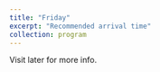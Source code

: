 ```yaml
---
title: "Friday"
excerpt: "Recommended arrival time"
collection: program
---
```


Visit later for more info.